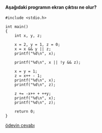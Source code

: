 #### Aşağıdaki programın ekran çıktısı ne olur?

```
#include <stdio.h>

int main()
{
	int x, y, z;

	x = 2, y = 1, z = 0;
	x = x && y || z;
	printf("%d\n", x);

	printf("%d\n", x || !y && z);

	x = y = 1;
	z = x++ - 1;
	printf("%d\n", x);
	printf("%d\n", z);

	z += -x++ + ++y;
	printf("%d\n", x);
	printf("%d\n", z);

	return 0;
}
```

[ödevin cevabı](https://vimeo.com/363319984)
